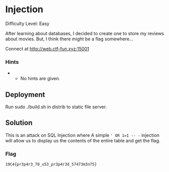
# Injection

Difficulty Level: Easy

After learning about databases, I decided to create one to store my reviews about movies. But, I think there might be a flag somewhere…

Connect at http://web.ctf-fun.xyz:15001



### Hints

- -	No hints are given.

## Deployment

Run  sudo ./build.sh in distrib to static file server.

## Solution

This is an attack on SQL Injection where A simple `' OR 1=1 -- -` injection will allow us to display us the contents of the entire table and get the flag.

### Flag
`19C4{pr3p4r3_70_u53_pr3p4r3d_57473m3n75}`
